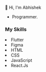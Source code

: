 👋 Hi, I'm Abhishek
- Programmer.

<h3>My Skills</h3>

<li>Flutter</li>
<li>Figma</li>
<li>HTML</li>
<li>CSS</li>
<li>JavaScript</li>
<li>React.Js</li>

